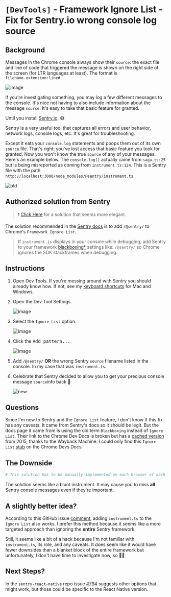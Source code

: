 # `[DevTools]` - Framework Ignore List - Fix for Sentry.io wrong console log source

## Background

Messages in the Chrome console always show their `source`: the exact file and line of code that triggered the message is shown on the right side of the screen (for LTR languages at least). The format is `filename.extension:line#`

![image](https://user-images.githubusercontent.com/24983797/177786463-2335c89d-f689-4427-9126-6590556c6b97.png)

If you're investigating something, you may log a few different messages to the console. It's nice not having to also include information about the message `source`. It's easy to take that basic feature for granted.

Until you install [Sentry.io](https://sentry.io). 😅

Sentry is a very useful tool that captures all errors and user behavior, network logs, console logs, etc. It's great for troubleshooting.

Except it eats your `console.log` statements and poops them out of its own `source` file. That's right: you've lost access that basic feature you took for granted. Now you won't know the true `source` of any of your messages. Here's an example below. The `console.log()` actually came from `saga.ts:25` but is being misreported as coming from `instrument.ts:124`. This is a Sentry file with the path `http://localhost:3000/node_modules/@sentry/instrument.ts`.

![old](https://user-images.githubusercontent.com/24983797/177777426-f3ece7b6-e96f-4599-a42c-3c4988f50290.png)

## Authorized solution from Sentry

> ❗️ [Click Here](#a-slightly-better-idea) for a solution that seems more elegant.

The solution recommended in the [Sentry docs](https://docs.sentry.io/platforms/javascript/guides/react/troubleshooting/#instrumentjs-line-numbers-for-console-log-statements) is to add `/@sentry/` to Chrome's `Framework Ignore List`.

> If `instrument.js` displays in your console while debugging, add Sentry to your framework [blackboxing\*](#questions) settings like: `/@sentry/` so Chrome ignores the SDK stackframes when debugging.

## Instructions

1. Open Dev Tools. If you're messing around with Sentry you should already know how. If not, see my [keyboard shortcuts](keyboard-shortcuts-high-roi.md#:~:text=W-,Open%20dev%20tools,-%E2%8C%98) for Mac and Windows.
1. Open the Dev Tool Settings.

   ![image](https://user-images.githubusercontent.com/24983797/177766992-a1b11391-2250-49af-9509-92787e111924.png)

1. Select the `Ignore List` option.

   ![image](https://user-images.githubusercontent.com/24983797/177768325-eb3823f3-7c04-49c8-b7b7-aca4c16dcb88.png)

1. Click the <kbd>Add pattern...</kbd>

   ![image](https://user-images.githubusercontent.com/24983797/177768864-4adbcdfe-7cff-47a2-b100-c8a46e7d944a.png)

1. Add `/@sentry/` **OR** the wrong Sentry `source` filename listed in the console. In my case that was `instrument.ts`.
1. Celebrate that Sentry decided to allow you to get your precious console message `source`info back 🎉

   ![new](https://user-images.githubusercontent.com/24983797/177777528-d5eee7a3-d101-482a-a454-e2f63958764c.png)

## Questions

Since I'm new to Sentry and the `Ignore List` feature, I don't know if this fix has any caveats. It came from Sentry's docs so it should be legit. But the docs page it came from is using the old term `Blackboxing` instead of `Ignore List`. Their link to the Chrome Dev Docs is broken but has a [cached version](https://web.archive.org/web/20150322015741/https://developer.chrome.com/devtools/docs/blackboxing) from 2015, thanks to the Wayback Machine. I could only find this `Ignore List` [stub](https://developer.chrome.com/docs/devtools/javascript/ignore-chrome-extension-scripts/) on the Chrome Devs Docs.

## The Downside

```bash
# This solution has to be manually implemented on each browser of each machine used for development 😥
```

The solution seems like a blunt instrument. It may cause you to miss **all** Sentry console messages even if they're important.

## A slightly better idea?

According to this GitHub issue [comment](https://github.com/getsentry/sentry-react-native/issues/794#issuecomment-672280790), adding `instrument.ts` to the `Ignore List` also works. I prefer this method because it seems like a more targeted approach than ignoring the **entire** Sentry framework.

Still, it seems like a bit of a hack because I'm not familiar with `instrument.ts`, its role, and any caveats. It does seem like it would have fewer downsides than a blanket block of the entire framework but unfortunately, I don't have time to investigate now, so 🤷‍♂️

## Next Steps?

In the `sentry-react-native` repo issue [#794](https://github.com/getsentry/sentry-react-native/issues/794) suggests other options that might work, but those could be specific to the React Native version.
